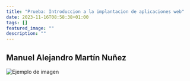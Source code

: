 ```yaml
---
title: "Prueba: Introduccion a la implantacion de aplicaciones web"
date: 2023-11-16T08:58:38+01:00
tags: []
featured_image: ""
description: ""
---
```


## Manuel Alejandro Martín Nuñez

![Ejemplo de imagen](/page/images/alex.png)
